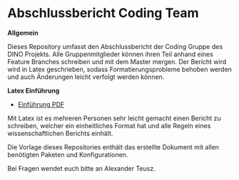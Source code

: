 <h1>Abschlussbericht Coding Team</h1>

**Allgemein**

Dieses Repository umfasst den Abschlussbericht der Coding Gruppe des DINO Projekts. Alle Gruppenmitglieder können ihren Teil anhand eines Feature Branches schreiben und mit dem Master mergen. Der Bericht wird wird in Latex geschrieben, sodass Formatierungsprobleme behoben werden und auch Änderungen leicht verfolgt werden können. 



**Latex Einführung**

- [Einführung PDF](https://www.fernuni-hagen.de/imperia/md/content/zmi_2010/a026_latex_einf.pdf)

Mit Latex ist es mehreren Personen sehr leicht gemacht einen Bericht zu schreiben, welcher ein einheitliches Format hat und alle Regeln eines wissenschaftlichen Berichts einhält.

Die Vorlage dieses Repositories enthält das erstellte Dokument mit allen benötigten Paketen und Konfigurationen. 

Bei Fragen wendet euch bitte an Alexander Teusz. 



